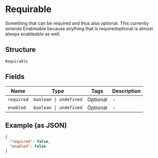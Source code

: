 
# Requirable

Something that can be required and thus also optional. This currently extends Enableable because anything that is  requiredoptional is almost always enableable as well.

## Structure

`Requirable`

## Fields

| Name | Type | Tags | Description |
|  --- | --- | --- | --- |
| `required` | `boolean \| undefined` | Optional | - |
| `enabled` | `boolean \| undefined` | Optional | - |

## Example (as JSON)

```json
{
  "required": false,
  "enabled": false
}
```

